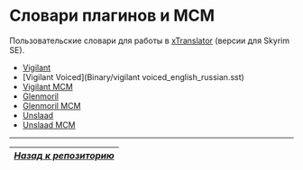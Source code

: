# Словари плагинов и MCM
Пользовательские словари для работы в [xTranslator](https://www.nexusmods.com/skyrimspecialedition/mods/134) (версии для Skyrim SE).

+ [Vigilant](Binary/vigilant_english_russian.sst)
+ [Vigilant Voiced](Binary/vigilant voiced_english_russian.sst)
+ [Vigilant MCM](Binary/vigilant_mcm_english_russian.sst)
+ [Glenmoril](Binary/glenmoril_english_russian.sst)
+ [Glenmoril MCM](Binary/glenmoril_mcm_english_russian.sst)
+ [Unslaad](Binary/unslaad_english_russian.sst)
+ [Unslaad MCM](Binary/unslaad_mcm_english_russian.sst)

------

|[*Назад к репозиторию*](https://github.com/Meridiano/VST-Russian/tree/main)|
|:---:|

